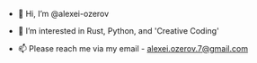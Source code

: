 - 👋 Hi, I’m @alexei-ozerov
- 👀 I’m interested in Rust, Python, and 'Creative Coding'

- 📫 Please reach me via my email - alexei.ozerov.7@gmail.com
